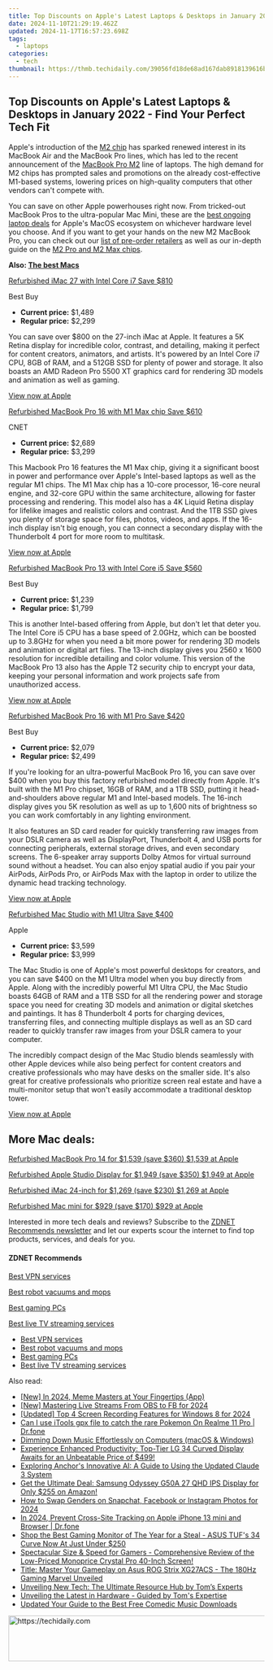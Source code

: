 ```yaml
---
title: Top Discounts on Apple's Latest Laptops & Desktops in January 2022 - Find Your Perfect Tech Fit
date: 2024-11-10T21:29:19.462Z
updated: 2024-11-17T16:57:23.698Z
tags:
  - laptops
categories:
  - tech
thumbnail: https://thmb.techidaily.com/39056fd18de68ad167dab8918139616b0085a3cc76b52ba12d66889ac85fb462.jpg
---
```


## Top Discounts on Apple's Latest Laptops & Desktops in January 2022 - Find Your Perfect Tech Fit

Apple's introduction of the [M2 chip](https://www.zdnet.com/article/wwdc-2022-apple-unveils-the-m2-chip/) has sparked renewed interest in its MacBook Air and the MacBook Pro lines, which has led to the recent announcement of the [MacBook Pro M2](https://www.zdnet.com/article/apples-new-macbook-pro-with-m2-pro-chip-is-a-compelling-package/) line of laptops. The high demand for M2 chips has prompted sales and promotions on the already cost-effective M1-based systems, lowering prices on high-quality computers that other vendors can't compete with. 

You can save on other Apple powerhouses right now. From tricked-out MacBook Pros to the ultra-popular Mac Mini, these are the [best ongoing laptop deals](https://www.zdnet.com/article/best-holiday-laptop-deals-2022/) for Apple's MacOS ecosystem on whichever hardware level you choose. And if you want to get your hands on the new M2 MacBook Pro, you can check out our [list of pre-order retailers](https://www.zdnet.com/article/how-to-preorder-apples-new-macbook-pro-and-mac-mini-and-ultimately-skip-the-line/) as well as our in-depth guide on the [M2 Pro and M2 Max chips](https://www.zdnet.com/article/apple-new-macbook-pros-with-m2-pro-and-m2-max-chips-heres-what-you-need-to-know/).

**Also: [The best Macs](https://www.zdnet.com/article/best-mac/)**

[Refurbished iMac 27 with Intel Core i7 Save $810](https://apple.sjv.io/c/159047/435031/7613?&sharedId=zdnet&u=https%3A%2F%2Fwww.apple.com%2Fshop%2Fproduct%2FFXWV2LL%2FA%2Frefurbished-27-inch-imac-38ghz-8-core-intel-core-i7-with-retina-5k-display&subId1=zd-%5F%5FCOM%5FCLICK%5FID%5F%5F-dtp) 

Best Buy

* **Current price:** $1,489
* **Regular price:** $2,299

You can save over $800 on the 27-inch iMac at Apple. It features a 5K Retina display for incredible color, contrast, and detailing, making it perfect for content creators, animators, and artists. It's powered by an Intel Core i7 CPU, 8GB of RAM, and a 512GB SSD for plenty of power and storage. It also boasts an AMD Radeon Pro 5500 XT graphics card for rendering 3D models and animation as well as gaming.

[View now at Apple](https://apple.sjv.io/c/159047/435031/7613?&sharedId=zdnet&u=https%3A%2F%2Fwww.apple.com%2Fshop%2Fproduct%2FFXWV2LL%2FA%2Frefurbished-27-inch-imac-38ghz-8-core-intel-core-i7-with-retina-5k-display&subId1=zd-%5F%5FCOM%5FCLICK%5FID%5F%5F-dtp) 

[Refurbished MacBook Pro 16 with M1 Max chip Save $610](https://apple.sjv.io/c/159047/435031/7613?&sharedId=zdnet&u=https%3A%2F%2Fwww.apple.com%2Fshop%2Fproduct%2FFK1H3LL%2FA%2Frefurbished-16-inch-macbook-pro-apple-m1-max-chip-with-10%25E2%2580%2591core-cpu-and-32%25E2%2580%2591core-gpu-silver&subId1=zd-%5F%5FCOM%5FCLICK%5FID%5F%5F-dtp) 

CNET

* **Current price:** $2,689
* **Regular price:** $3,299

This Macbook Pro 16 features the M1 Max chip, giving it a significant boost in power and performance over Apple's Intel-based laptops as well as the regular M1 chips. The M1 Max chip has a 10-core processor, 16-core neural engine, and 32-core GPU within the same architecture, allowing for faster processing and rendering. This model also has a 4K Liquid Retina display for lifelike images and realistic colors and contrast. And the 1TB SSD gives you plenty of storage space for files, photos, videos, and apps. If the 16-inch display isn't big enough, you can connect a secondary display with the Thunderbolt 4 port for more room to multitask.

[View now at Apple](https://apple.sjv.io/c/159047/435031/7613?&sharedId=zdnet&u=https%3A%2F%2Fwww.apple.com%2Fshop%2Fproduct%2FFK1H3LL%2FA%2Frefurbished-16-inch-macbook-pro-apple-m1-max-chip-with-10%25E2%2580%2591core-cpu-and-32%25E2%2580%2591core-gpu-silver&subId1=zd-%5F%5FCOM%5FCLICK%5FID%5F%5F-dtp) 

[Refurbished MacBook Pro 13 with Intel Core i5 Save $560](https://apple.sjv.io/c/159047/435031/7613?&sharedId=zdnet&u=https%3A%2F%2Fwww.apple.com%2Fshop%2Fproduct%2FFWP42LL%2FA%2Frefurbished-133-inch-macbook-pro-20ghz-quad-core-intel-core-i5-with-retina-display-space-gray&subId1=zd-%5F%5FCOM%5FCLICK%5FID%5F%5F-dtp) 

Best Buy

* **Current price:** $1,239
* **Regular price:** $1,799

This is another Intel-based offering from Apple, but don't let that deter you. The Intel Core i5 CPU has a base speed of 2.0GHz, which can be boosted up to 3.8GHz for when you need a bit more power for rendering 3D models and animation or digital art files. The 13-inch display gives you 2560 x 1600 resolution for incredible detailing and color volume. This version of the MacBook Pro 13 also has the Apple T2 security chip to encrypt your data, keeping your personal information and work projects safe from unauthorized access.

[View now at Apple](https://apple.sjv.io/c/159047/435031/7613?&sharedId=zdnet&u=https%3A%2F%2Fwww.apple.com%2Fshop%2Fproduct%2FFWP42LL%2FA%2Frefurbished-133-inch-macbook-pro-20ghz-quad-core-intel-core-i5-with-retina-display-space-gray&subId1=zd-%5F%5FCOM%5FCLICK%5FID%5F%5F-dtp) 

[Refurbished MacBook Pro 16 with M1 Pro Save $420](https://apple.sjv.io/c/159047/435031/7613?&sharedId=zdnet&u=https%3A%2F%2Fwww.apple.com%2Fshop%2Fproduct%2FFK1F3LL%2FA%2Frefurbished-16-inch-macbook-pro-apple-m1-pro-chip-with-10%25E2%2580%2591core-cpu-and-16%25E2%2580%2591core-gpu-silver&subId1=zd-%5F%5FCOM%5FCLICK%5FID%5F%5F-dtp) 

Best Buy

* **Current price:** $2,079
* **Regular price:** $2,499

If you're looking for an ultra-powerful MacBook Pro 16, you can save over $400 when you buy this factory refurbished model directly from Apple. It's built with the M1 Pro chipset, 16GB of RAM, and a 1TB SSD, putting it head-and-shoulders above regular M1 and Intel-based models. The 16-inch display gives you 5K resolution as well as up to 1,600 nits of brightness so you can work comfortably in any lighting environment.

It also features an SD card reader for quickly transferring raw images from your DSLR camera as well as DisplayPort, Thunderbolt 4, and USB ports for connecting peripherals, external storage drives, and even secondary screens. The 6-speaker array supports Dolby Atmos for virtual surround sound without a headset. You can also enjoy spatial audio if you pair your AirPods, AirPods Pro, or AirPods Max with the laptop in order to utilize the dynamic head tracking technology.

[View now at Apple](https://apple.sjv.io/c/159047/435031/7613?&sharedId=zdnet&u=https%3A%2F%2Fwww.apple.com%2Fshop%2Fproduct%2FFK1F3LL%2FA%2Frefurbished-16-inch-macbook-pro-apple-m1-pro-chip-with-10%25E2%2580%2591core-cpu-and-16%25E2%2580%2591core-gpu-silver&subId1=zd-%5F%5FCOM%5FCLICK%5FID%5F%5F-dtp) 

[Refurbished Mac Studio with M1 Ultra Save $400](https://apple.sjv.io/c/159047/435031/7613?&sharedId=zdnet&u=https%3A%2F%2Fwww.apple.com%2Fshop%2Fproduct%2FFJMW3LL%2FA%2Frefurbished-mac-studio-apple-m1-ultra-chip-with-20%25E2%2580%2591core-cpu-and-48%25E2%2580%2591core-gpu&subId1=zd-%5F%5FCOM%5FCLICK%5FID%5F%5F-dtp) 

Apple

* **Current price:** $3,599
* **Regular price:** $3,999

The Mac Studio is one of Apple's most powerful desktops for creators, and you can save $400 on the M1 Ultra model when you buy directly from Apple. Along with the incredibly powerful M1 Ultra CPU, the Mac Studio boasts 64GB of RAM and a 1TB SSD for all the rendering power and storage space you need for creating 3D models and animation or digital sketches and paintings. It has 8 Thunderbolt 4 ports for charging devices, transferring files, and connecting multiple displays as well as an SD card reader to quickly transfer raw images from your DSLR camera to your computer. 

The incredibly compact design of the Mac Studio blends seamlessly with other Apple devices while also being perfect for content creators and creative professionals who may have desks on the smaller side. It's also great for creative professionals who prioritize screen real estate and have a multi-monitor setup that won't easily accommodate a traditional desktop tower.

[View now at Apple](https://apple.sjv.io/c/159047/435031/7613?&sharedId=zdnet&u=https%3A%2F%2Fwww.apple.com%2Fshop%2Fproduct%2FFJMW3LL%2FA%2Frefurbished-mac-studio-apple-m1-ultra-chip-with-20%25E2%2580%2591core-cpu-and-48%25E2%2580%2591core-gpu&subId1=zd-%5F%5FCOM%5FCLICK%5FID%5F%5F-dtp) 

## **More Mac deals:**

[Refurbished MacBook Pro 14 for $1,539 (save $360) $1,539 at Apple](https://apple.sjv.io/c/159047/435031/7613?&sharedId=zdnet&u=https%3A%2F%2Fwww.apple.com%2Fshop%2Fproduct%2FFKGR3LL%2FA%2Frefurbished-14-inch-macbook-pro-apple-m1-pro-chip-with-8%25E2%2580%2591core-cpu-and-14%25E2%2580%2591core-gpu-silver&subId1=zd-%5F%5FCOM%5FCLICK%5FID%5F%5F-dtp)

[Refurbished Apple Studio Display for $1,949 (save $350) $1,949 at Apple](https://apple.sjv.io/c/159047/435031/7613?&sharedId=zdnet&u=https%3A%2F%2Fwww.apple.com%2Fshop%2Fproduct%2FFMYV3LL%2FA%2FRefurbished-Apple-Studio-Display-Nano-texture-glass-Tilt-and-height-adjustable-stand&subId1=zd-%5F%5FCOM%5FCLICK%5FID%5F%5F-dtp)

[Refurbished iMac 24-inch for $1,269 (save $230) $1,269 at Apple](https://apple.sjv.io/c/159047/435031/7613?&sharedId=zdnet&u=https%3A%2F%2Fwww.apple.com%2Fshop%2Fproduct%2FFGPC3LL%2FA%2FRefurbished-24-inch-iMac-Apple-M1-Chip-with-8%25E2%2580%2591Core-CPU-and-8%25E2%2580%2591Core-GPU-Gigabit-Ethernet-Silver&subId1=zd-%5F%5FCOM%5FCLICK%5FID%5F%5F-dtp)

[Refurbished Mac mini for $929 (save $170) $929 at Apple](https://apple.sjv.io/c/159047/435031/7613?&sharedId=zdnet&u=https%3A%2F%2Fwww.apple.com%2Fshop%2Fproduct%2FFXNG2LL%2FA%2FRefurbished-Mac-mini-30GHz-6-core-Intel-Core-i5-Space-Gray&subId1=zd-%5F%5FCOM%5FCLICK%5FID%5F%5F-dtp)

Interested in more tech deals and reviews? Subscribe to the [ZDNET Recommends newsletter](https://www.zdnet.com/newsletters/) and let our experts scour the internet to find top products, services, and deals for you. 

#### **ZDNET** Recommends

[Best VPN services](https://www.zdnet.com/article/best-vpn/ "Best VPN services")

[Best robot vacuums and mops](https://www.zdnet.com/article/best-robot-vacuum-mop/ "Best robot vacuums and mops")

[Best gaming PCs](https://www.zdnet.com/article/best-gaming-pc/ "Best gaming PCs")

[Best live TV streaming services](https://www.zdnet.com/article/best-live-tv-streaming-service/ "Best live TV streaming services")

* [Best VPN services](https://www.zdnet.com/article/best-vpn/ "Best VPN services")
* [Best robot vacuums and mops](https://www.zdnet.com/article/best-robot-vacuum-mop/ "Best robot vacuums and mops")
* [Best gaming PCs](https://www.zdnet.com/article/best-gaming-pc/ "Best gaming PCs")
* [Best live TV streaming services](https://www.zdnet.com/article/best-live-tv-streaming-service/ "Best live TV streaming services")

<ins class="adsbygoogle"
     style="display:block"
     data-ad-format="autorelaxed"
     data-ad-client="ca-pub-7571918770474297"
     data-ad-slot="1223367746"></ins>

<ins class="adsbygoogle"
     style="display:block"
     data-ad-client="ca-pub-7571918770474297"
     data-ad-slot="8358498916"
     data-ad-format="auto"
     data-full-width-responsive="true"></ins>

<span class="atpl-alsoreadstyle">Also read:</span>
<div><ul>
<li><a href="https://vp-tips.techidaily.com/new-in-2024-meme-masters-at-your-fingertips-app/"><u>[New] In 2024, Meme Masters at Your Fingertips (App)</u></a></li>
<li><a href="https://visual-screen-recording.techidaily.com/new-mastering-live-streams-from-obs-to-fb-for-2024/"><u>[New] Mastering Live Streams From OBS to FB for 2024</u></a></li>
<li><a href="https://on-screen-recording.techidaily.com/updated-top-4-screen-recording-features-for-windows-8-for-2024/"><u>[Updated] Top 4 Screen Recording Features for Windows 8 for 2024</u></a></li>
<li><a href="https://pokemon-go-android.techidaily.com/can-i-use-itools-gpx-file-to-catch-the-rare-pokemon-on-realme-11-pro-drfone-by-drfone-virtual-android/"><u>Can I use iTools gpx file to catch the rare Pokemon On Realme 11 Pro | Dr.fone</u></a></li>
<li><a href="https://extra-hints.techidaily.com/dimming-down-music-effortlessly-on-computers-macos-and-windows/"><u>Dimming Down Music Effortlessly on Computers (macOS & Windows)</u></a></li>
<li><a href="https://hardware-reviews.techidaily.com/1723862743546-experience-enhanced-productivity-top-tier-lg-34-curved-display-awaits-for-an-unbeatable-price-of-499/"><u>Experience Enhanced Productivity: Top-Tier LG 34 Curved Display Awaits for an Unbeatable Price of $499!</u></a></li>
<li><a href="https://tech-haven.techidaily.com/exploring-anchors-innovative-ai-a-guide-to-using-the-updated-claude-3-system/"><u>Exploring Anchor's Innovative AI: A Guide to Using the Updated Claude 3 System</u></a></li>
<li><a href="https://hardware-reviews.techidaily.com/1723862770787-get-the-ultimate-deal-samsung-odyssey-g50a-27-qhd-ips-display-for-only-255-on-amazon/"><u>Get the Ultimate Deal: Samsung Odyssey G50A 27 QHD IPS Display for Only $255 on Amazon!</u></a></li>
<li><a href="https://instagram-video-files.techidaily.com/how-to-swap-genders-on-snapchat-facebook-or-instagram-photos-for-2024/"><u>How to Swap Genders on Snapchat, Facebook or Instagram Photos for 2024</u></a></li>
<li><a href="https://phone-solutions.techidaily.com/in-2024-prevent-cross-site-tracking-on-apple-iphone-13-mini-and-browser-drfone-by-drfone-virtual-ios/"><u>In 2024, Prevent Cross-Site Tracking on Apple iPhone 13 mini and Browser | Dr.fone</u></a></li>
<li><a href="https://hardware-reviews.techidaily.com/1723862808588-shop-the-best-gaming-monitor-of-the-year-for-a-steal-asus-tufs-34-curve-now-at-just-under-250/"><u>Shop the Best Gaming Monitor of The Year for a Steal - ASUS TUF's 34 Curve Now At Just Under $250</u></a></li>
<li><a href="https://hardware-reviews.techidaily.com/1723862778698-spectacular-size-and-speed-for-gamers-comprehensive-review-of-the-low-priced-monoprice-crystal-pro-40-inch-screen/"><u>Spectacular Size & Speed for Gamers - Comprehensive Review of the Low-Priced Monoprice Crystal Pro 40-Inch Screen!</u></a></li>
<li><a href="https://hardware-reviews.techidaily.com/1723862810235-title-master-your-gameplay-on-asus-rog-strix-xg27acs-the-180hz-gaming-marvel-unveiled/"><u>Title: Master Your Gameplay on Asus ROG Strix XG27ACS - The 180Hz Gaming Marvel Unveiled</u></a></li>
<li><a href="https://hardware-reviews.techidaily.com/unveiling-new-tech-the-ultimate-resource-hub-by-toms-experts/"><u>Unveiling New Tech: The Ultimate Resource Hub by Tom’s Experts</u></a></li>
<li><a href="https://hardware-reviews.techidaily.com/unveiling-the-latest-in-hardware-guided-by-toms-expertise/"><u>Unveiling the Latest in Hardware - Guided by Tom's Expertise</u></a></li>
<li><a href="https://audio-editing.techidaily.com/updated-your-guide-to-the-best-free-comedic-music-downloads/"><u>Updated Your Guide to the Best Free Comedic Music Downloads</u></a></li>
</ul></div>

<!-- affiliate ads begin -->
<a href="https://ephamedtechinc.pxf.io/c/5597632/2137219/26400" target="_top" id="2137219">
  <img src="//a.impactradius-go.com/display-ad/26400-2137219" border="0" alt="https://techidaily.com" width="728" height="90"/>
</a>
<img height="0" width="0" src="https://ephamedtechinc.pxf.io/i/5597632/2137219/26400" style="position:absolute;visibility:hidden;" border="0" />
<!-- affiliate ads end -->

